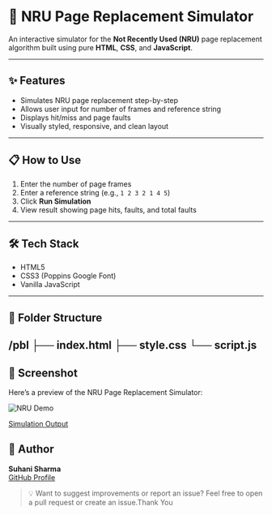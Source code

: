 # 🔄 NRU Page Replacement Simulator

An interactive simulator for the **Not Recently Used (NRU)** page replacement algorithm built using pure **HTML**, **CSS**, and **JavaScript**.

---

## ✨ Features

- Simulates NRU page replacement step-by-step
- Allows user input for number of frames and reference string
- Displays hit/miss and page faults
- Visually styled, responsive, and clean layout

---

## 📋 How to Use

1. Enter the number of page frames
2. Enter a reference string (e.g., `1 2 3 2 1 4 5`)
3. Click **Run Simulation**
4. View result showing page hits, faults, and total faults

---

## 🛠 Tech Stack

- HTML5
- CSS3 (Poppins Google Font)
- Vanilla JavaScript

---

## 📁 Folder Structure
/pbl
├── index.html
├── style.css
└── script.js
---

## 📸 Screenshot

Here’s a preview of the NRU Page Replacement Simulator:

![NRU Demo](https://github.com/user-attachments/assets/33cb3424-8e83-4c64-9d7d-78a2ec72ca28)

[Simulation Output](https://github.com/user-attachments/assets/bcb395cd-bf4a-42c1-9a1d-d648807cd2fd)




## 📌 Author

**Suhani Sharma**  
[GitHub Profile](https://github.com/suhanisharma98)

> 💡 Want to suggest improvements or report an issue? Feel free to open a pull request or create an issue.Thank You
